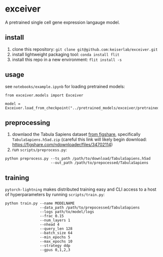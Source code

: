 # exceiver

A pretrained single cell gene expression langauge model.

## install

1. clone this repository: `git clone git@github.com:keiserlab/exceiver.git`
2. install lightweight packaging tool: `conda install flit`
3. install this repo in a new environment: `flit install -s`

## usage

see `notebooks/example.ipynb` for loading pretrained models:

```
from exceiver.models import Exceiver

model = Exceiver.load_from_checkpoint("../pretrained_models/exceiver/pretrained_TS_exceiver.ckpt")
```

## preprocessing

1. downlaod the Tabula Sapiens dataset [from figshare](https://figshare.com/articles/dataset/Tabula_Sapiens_release_1_0/14267219), specifically `TabulaSapiens.h5ad.zip` (careful this link will likely begin download: https://figshare.com/ndownloader/files/34702114)
2. run `scripts/preprocess.py`:

```
python preprocess.py --ts_path /path/to/download/TabulaSapiens.h5ad
                     --out_path /path/to/prepocessed/TabulaSapiens
```

## training

`pytorch-lightning` makes distributed training easy and CLI access to a host of hyperparameters by running `scripts/train.py`:

```
python train.py --name MODELNAME 
                --data_path /path/to/prepocessed/TabulaSapiens 
                --logs path/to/model/logs
                --frac 0.15 
                --num_layers 1 
                --nhead 4 
                --query_len 128 
                --batch_size 64 
                --min_epochs 5 
                --max_epochs 10 
                --strategy ddp 
                --gpus 0,1,2,3 
```